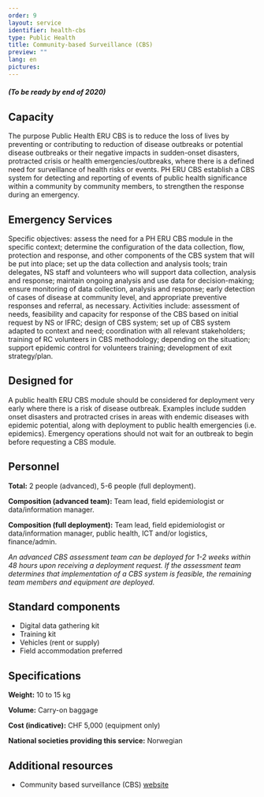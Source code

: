 ```yaml
---
order: 9
layout: service
identifier: health-cbs
type: Public Health
title: Community-based Surveillance (CBS)
preview: ""
lang: en
pictures:
---
```


##### _**(To be ready by end of 2020)**_

## Capacity

The purpose Public Health ERU CBS is to reduce the loss of lives by preventing or contributing to reduction of disease outbreaks or potential disease outbreaks or their negative impacts in sudden-onset disasters, protracted crisis or health emergencies/outbreaks, where there is a defined need for surveillance of health risks or events. PH ERU CBS establish a CBS system for detecting and reporting of events of public health significance within a community by community members, to strengthen the response during an emergency.

## Emergency Services

Specific objectives: assess the need for a PH ERU CBS module in the specific context; determine the configuration of the data collection, flow, protection and response, and other components of the CBS system that will be put into place; set up the data collection and analysis tools; train delegates, NS staff and volunteers who will support data collection, analysis and response; maintain ongoing analysis and use data for decision-making; ensure monitoring of data collection, analysis and response; early detection of cases of disease at community level, and appropriate preventive responses and referral, as necessary. Activities include: assessment of needs, feasibility and capacity for response of the CBS based on initial request by NS or IFRC; design of CBS system; set up of CBS system adapted to context and need; coordination with all relevant stakeholders; training of RC volunteers in CBS methodology; depending on the situation; support epidemic control for volunteers training; development of exit strategy/plan.

## Designed for

A public health ERU CBS module should be considered for deployment very early where there is a risk of disease outbreak. Examples include sudden onset disasters and protracted crises in areas with endemic diseases with epidemic potential, along with deployment to public health emergencies (i.e. epidemics). Emergency operations should not wait for an outbreak to begin before requesting a CBS module.

## Personnel

**Total:** 2 people (advanced), 5-6 people (full deployment).

**Composition (advanced team):** Team lead, field epidemiologist or data/information manager.

**Composition (full deployment):** Team lead, field epidemiologist or data/information manager, public health, ICT and/or logistics, finance/admin.

_An advanced CBS assessment team can be deployed for 1-2 weeks within  48 hours upon receiving a deployment request. If the assessment team determines that implementation of a CBS system is feasible, the remaining team members and equipment are deployed._ 

## Standard components

- Digital data gathering kit
- Training kit
- Vehicles (rent or supply)
- Field accommodation preferred

## Specifications

**Weight:** 10 to 15 kg

**Volume:** Carry-on baggage

**Cost (indicative):** CHF 5,000 (equipment only)

**National societies providing this service:** Norwegian

## Additional resources

- Community based surveillance (CBS) [website](https://www.cbsrc.org/)

